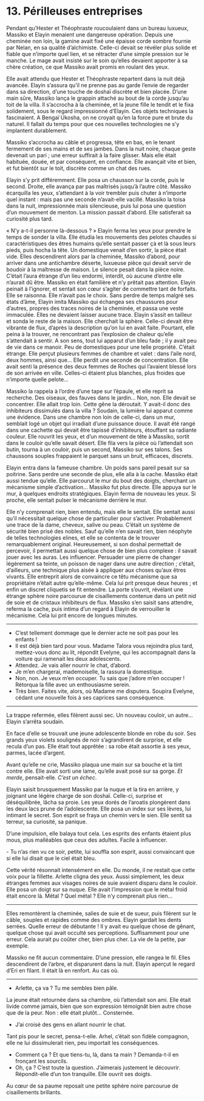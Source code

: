 # 13. Périlleuses entreprises

Pendant qu’Hester et Théophraste roucoulaient dans un bureau luxueux, Massiko et Elayin menaient une dangereuse opération. Depuis une cheminée non loin, la gamine avait fixé une épaisse corde sombre fournie par Nelan, en sa qualité d’alchimiste. Celle-ci devait se révéler plus solide et fiable que n’importe quel lien, et se rétracter d’une simple pression sur le manche. Le mage avait insisté sur le soin qu’elles devaient apporter à sa chère création, ce que Massiko avait promis en roulant des yeux.

Elle avait attendu que Hester et Théophraste repartent dans la nuit déjà avancée. Elayin s’assura qu’il ne prenne pas au garde l’envie de regarder dans sa direction, d’une touche de doshaï discrète et bien placée. D’une main sûre, Massiko lança le grappin attaché au bout de la corde jusqu’au toit de la villa. Il s’accrocha à la cheminée, et la jeune fille le tendit et le fixa solidement, sous le regard impressionné d’Elayin. Ces objets techniques la fascinaient. A Bengaï Ukosha, on ne croyait qu’en la force pure et brute du naturel. Il fallait du temps pour que ces nouvelles technologies ne s’y implantent durablement.

Massiko s’accrocha au câble et progressa, tête en bas, en le tenant fermement de ses mains et de ses jambes. Dans la nuit noire, chaque geste devenait un pari ; une erreur suffirait à la faire glisser. Mais elle était habituée, douée, et par conséquent, en confiance. Elle avançait vite et bien, et fut bientôt sur le toit, discrète comme un chat des rues.

Elayin s’y prit différemment. Elle posa un chausson sur la corde, puis le second. Droite, elle avança par pas maîtrisés jusqu’à l’autre côté. Massiko écarquilla les yeux, s’attendant à la voir trembler puis chuter à n’importe quel instant : mais pas une seconde n’avait-elle vacillé. Massiko la toisa dans la nuit, impressionnée mais silencieuse, puis lui posa une question d’un mouvement de menton. La mission passait d’abord. Elle satisferait sa curiosité plus tard.

« N’y a-t-il personne là-dessous ? » Elayin ferma les yeux pour prendre le temps de sonder la villa. Elle étudia les mouvements des pelotes chaudes si caractéristiques des êtres humains qu’elle sentait passer çà et là sous leurs pieds, puis hocha la tête. Un domestique venait d’en sortir, la pièce était vide. Elles descendirent alors par la cheminée, Massiko d’abord, pour arriver dans une antichambre déserte, luxueuse pièce qui devait servir de boudoir à la maîtresse de maison. Le silence pesait dans la pièce noire. C’était l’aura étrange d’un lieu endormi, interdit, où aucune d’entre elle n’aurait dû être. Massiko en était familière et n’y prêtait pas attention. Elayin peinait à l’ignorer, et sentait son cœur s’agiter de commettre tant de forfaits. Elle se raisonna. Elle n’avait pas le choix. Sans perdre de temps malgré ses états d’âme, Elayin imita Massiko qui échangea ses chaussures pour d’autres, propres des traces noires de la cheminée, et passa une veste immaculée. Elles ne devaient laisser aucune trace. Elayin s’assit en tailleur et sonda le reste de la maison. Elle cherchait la sphère. Celle-ci devait être vibrante de flux, d’après la description qu’on lui en avait faite. Pourtant, elle peina à la trouver, ne rencontrant pas l’explosion de chaleur qu’elle s’attendait à sentir. A son sens, tout lui apparut d’un bleu fade ; il y avait peu de vie dans ce manoir. Peu de domestiques pour une telle propriété. C’était étrange. Elle perçut plusieurs femmes de chambre et valet : dans l’aile nord, deux hommes, ainsi que… Elle perdit une seconde de concentration. Elle avait senti la présence des deux femmes de Roches qui l’avaient blessé lors de son arrivée en ville. Celles-ci étaient plus blanches, plus froides que n’importe quelle pelote…

Massiko la rappela à l’ordre d’une tape sur l’épaule, et elle reprit sa recherche. Des oiseaux, des fauves dans le jardin… Non, non. Elle devait se concentrer. Elle allait trop loin. Cette gêne la déroutait. Y avait-il donc des inhibiteurs dissimulés dans la villa ? Soudain, la lumière lui apparut comme une évidence. Dans une chambre non loin de celle-ci, dans un mur, semblait logé un objet qui irradiait d’une puissance douce. Il avait été rangé dans une cachette qui devait être tapissé d’inhibiteurs, étouffant sa radiante couleur. Elle rouvrit les yeux, et d’un mouvement de tête à Massiko, sortit dans le couloir qu’elle savait désert. Elle fila vers la pièce où l’attendait son butin, tourna à un couloir, puis un second, Massiko sur ses talons. Ses chaussons souples frappaient le parquet sans un bruit, efficaces, discrets.&#x20;

Elayin entra dans la fameuse chambre. Un poids sans pareil pesait sur sa poitrine. Sans perdre une seconde de plus, elle alla à la cache. Massiko était aussi tendue qu’elle. Elle parcourut le mur du bout des doigts, cherchant un mécanisme simple d’activation… Massiko fut plus directe. Elle appuya sur le mur, à quelques endroits stratégiques. Elayin ferma de nouveau les yeux. Si proche, elle sentait pulser le mécanisme derrière le mur.

Elle n’y comprenait rien, bien entendu, mais elle le sentait. Elle sentait aussi qu’il nécessitait quelque chose de particulier pour s’activer. Probablement une trace de la dame, cheveux, salive ou peau. C’était un système de sécurité bien prisé des nobles. Sauf qu’elle n’en savait rien, bien néophyte de telles technologies elines, et elle se contenta de le trouver remarquablement original. Heureusement, si son doshaï permettait de percevoir, il permettait aussi quelque chose de bien plus complexe : il savait jouer avec les auras. Les influencer. Persuader une pierre de changer légèrement sa teinte, un poisson de nager dans une autre direction ; c’était, d’ailleurs, une technique plus aisée à appliquer aux choses qu’aux êtres vivants. Elle entreprit alors de convaincre ce têtu mécanisme que sa propriétaire n’était autre qu’elle-même. Cela lui prit presque deux heures ; et enfin un discret cliquetis se fit entendre. La porte s’ouvrit, révélant une étrange sphère noire parcourue de cisaillements contenue dans un petit nid de soie et de cristaux inhibiteurs de flux. Massiko s’en saisit sans attendre, referma la cache, puis intima d’un regard à Elayin de verrouiller le mécanisme. Cela lui prit encore de longues minutes.

***

* C’est tellement dommage que le dernier acte ne soit pas pour les enfants !
* Il est déjà bien tard pour vous. Madame Talora vous rejoindra plus tard, mettez-vous donc au lit, répondit Evelyne, qui les accompagnait dans la voiture qui ramenait les deux adolescents.
* Attendez. Je vais aller nourrir le chat, d’abord.
* Je m’en chargerai, mademoiselle, la rassura la domestique.
* Non, non. Je veux m’en occuper. Tu sais que j’adore m’en occuper ! Rétorqua la fille avec un enthousiasme serein.
* Très bien. Faites vite, alors, où Madame me disputera. Soupira Evelyne, cédant une nouvelle fois à ses caprices sans conséquence.

***

La trappe refermée, elles filèrent aussi sec. Un nouveau couloir, un autre… Elayin s’arrêta soudain.

En face d’elle se trouvait une jeune adolescente blonde en robe du soir. Ses grands yeux violets soulignés de noir s’agrandirent de surprise, et elle recula d’un pas. Elle était tout apprêtée : sa robe était assortie à ses yeux, parmes, lacée d’argent.

&#x20;Avant qu’elle ne crie, Massiko plaqua une main sur sa bouche et la tint contre elle. Elle avait sorti une lame, qu’elle avait posé sur sa gorge. _Et merde_, pensait-elle. _C’est un échec_.

Elayin saisit brusquement Massiko par la nuque et la tira en arrière, y joignant une légère charge de son doshaï. Celle-ci, surprise et déséquilibrée, lâcha sa proie. Les yeux dorés de l’aroatis plongèrent dans les deux lacs prune de l’adolescente. Elle posa un index sur ses lèvres, lui intimant le secret. Son esprit se fraya un chemin vers le sien. Elle sentit sa terreur, sa curiosité, sa panique.

D’une impulsion, elle balaya tout cela. Les esprits des enfants étaient plus mous, plus malléables que ceux des adultes. Facile à influencer.

\-  Tu n’as rien vu ce soir, petite, lui souffla son esprit, aussi convaincant que si elle lui disait que le ciel était bleu.

Cette vérité résonnait intensément en elle. Du monde, il ne restait que cette voix pour la fillette. Arlette cligna des yeux. Aussi simplement, les deux étranges femmes aux visages noires de suie avaient disparu dans le couloir. Elle posa un doigt sur sa nuque. Elle avait l’impression que le métal froid était encore là. Métal ? Quel métal ? Elle n’y comprenait plus rien…

***

Elles remontèrent la cheminée, salies de suie et de sueur, puis filèrent sur le câble, souples et rapides comme des ombres. Elayin gardait les dents serrées. Quelle erreur de débutante ! Il y avait eu quelque chose de gênant, quelque chose qui avait occulté ses perceptions. Suffisamment pour une erreur. Cela aurait pu coûter cher, bien plus cher. La vie de la petite, par exemple.

Massiko ne fit aucun commentaire. D’une pression, elle rangea le fil. Elles descendirent de l’arbre, et disparurent dans la nuit. Elayin aperçut le regard d’Eri en filant. Il était là en renfort. Au cas où.

***

* Arlette, ça va ? Tu me sembles bien pâle.

La jeune était retournée dans sa chambre, où l’attendait son ami. Elle était livide comme jamais, bien que son expression témoignât bien autre chose que de la peur. Non : elle était plutôt… Consternée.

* J’ai croisé des gens en allant nourrir le chat.

Tant pis pour le secret, pensa-t-elle. Arhel, c’était son fidèle compagnon, elle ne lui dissimulerait rien, peu importait les conséquences.

* Comment ça ? Et que tiens-tu, là, dans ta main ? Demanda-t-il en fronçant les sourcils.&#x20;
* Oh, ça ? C’est toute la question. J’aimerais justement le découvrir. Répondit-elle d’un ton tranquille. Elle ouvrit ses doigts.

Au cœur de sa paume reposait une petite sphère noire parcourue de cisaillements brillants.
